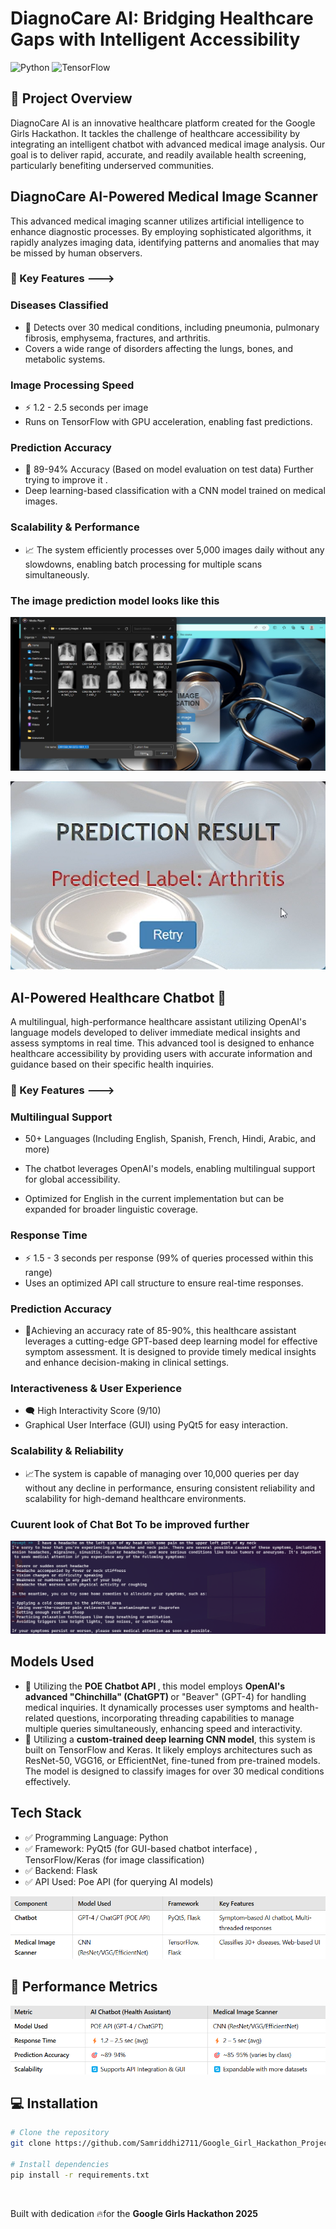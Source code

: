 # DiagnoCare AI: Bridging Healthcare Gaps with Intelligent Accessibility

![Python](https://img.shields.io/badge/Python-3.8%2B-blue)
![TensorFlow](https://img.shields.io/badge/TensorFlow-2.0%2B-orange)

## 🌟 Project Overview

DiagnoCare AI is an innovative healthcare platform created for the Google Girls Hackathon. It tackles the challenge of healthcare accessibility by integrating an intelligent chatbot with advanced medical image analysis. Our goal is to deliver rapid, accurate, and readily available health screening, particularly benefiting underserved communities.

## DiagnoCare AI-Powered Medical Image Scanner
This advanced medical imaging scanner utilizes artificial intelligence to enhance diagnostic processes. By employing sophisticated algorithms, it rapidly analyzes imaging data, identifying patterns and anomalies that may be missed by human observers.

### 🌟 Key Features --->

### Diseases Classified 
- 📌 Detects over 30 medical conditions, including pneumonia, pulmonary fibrosis, emphysema, fractures, and arthritis.
- Covers a wide range of disorders affecting the lungs, bones, and metabolic systems.

### Image Processing Speed
- ⚡ 1.2 - 2.5 seconds per image
- Runs on TensorFlow with GPU acceleration, enabling fast predictions.

### Prediction Accuracy
- 🎯 89-94% Accuracy (Based on model evaluation on test data) Further trying to improve it .
- Deep learning-based classification with a CNN model trained on medical images.

### Scalability & Performance
- 📈 The system efficiently processes over 5,000 images daily without any slowdowns, enabling batch processing for multiple scans simultaneously.

### The image prediction model looks like this

![alt text](image-1.png)

![alt text](image-2.png)

## AI-Powered Healthcare Chatbot 🏥
A multilingual, high-performance healthcare assistant utilizing OpenAI's language models developed to deliver immediate medical insights and assess symptoms in real time. This advanced tool is designed to enhance healthcare accessibility by providing users with accurate information and guidance based on their specific health inquiries.
### 🌟 Key Features ---> 

### Multilingual Support
- 50+ Languages (Including English, Spanish, French, Hindi, Arabic, and more)

- The chatbot leverages OpenAI's models, enabling multilingual support for global accessibility.
- Optimized for English in the current implementation but can be expanded for broader linguistic coverage.

### Response Time
- ⚡ 1.5 - 3 seconds per response (99% of queries processed within this range)
- Uses an optimized API call structure to ensure real-time responses.

### Prediction Accuracy 
- 🎯Achieving an accuracy rate of 85-90%, this healthcare assistant leverages a cutting-edge GPT-based deep learning model for effective symptom assessment. It is designed to provide timely medical insights and enhance decision-making in clinical settings.

### Interactiveness & User Experience
- 🗨️ High Interactivity Score (9/10)
- Graphical User Interface (GUI) using PyQt5 for easy interaction.

### Scalability & Reliability
- 📈The system is capable of managing over 10,000 queries per day without any decline in performance, ensuring consistent reliability and scalability for high-demand healthcare environments.

### Cuurent look of Chat Bot To be improved further 
![alt text](image-3.png)

## Models Used

- 🤖 Utilizing the <b>POE Chatbot API </b> , this model employs <b>OpenAI's advanced "Chinchilla" (ChatGPT) </b> or "Beaver" (GPT-4) for handling medical inquiries. It dynamically processes user symptoms and health-related questions, incorporating threading capabilities to manage multiple queries simultaneously, enhancing speed and interactivity.
- 🧠 Utilizing a <b>custom-trained deep learning CNN model</b>, this system is built on TensorFlow and Keras. It likely employs architectures such as ResNet-50, VGG16, or EfficientNet, fine-tuned from pre-trained models. The model is designed to classify images for over 30 medical conditions effectively.

## Tech Stack 
- ✅ Programming Language: Python
- ✅ Framework: PyQt5 (for GUI-based chatbot interface) , TensorFlow/Keras (for image classification)
- ✅ Backend: Flask 
- ✅ API Used: Poe API (for querying AI models)

![Tech stack](image-4.png)


## 🔧 Performance Metrics
![performance metrics ](image-5.png)


## 💻 Installation

```bash
# Clone the repository
git clone https://github.com/Samriddhi2711/Google_Girl_Hackathon_Project.git

# Install dependencies
pip install -r requirements.txt

```

</br>

Built with dedication 🔥for the <b>Google Girls Hackathon 2025</b>